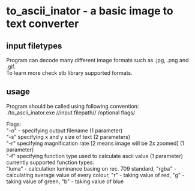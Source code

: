 # to_ascii_inator - a basic image to text converter

## input filetypes
Program can decode many different image formats such as .jpg, .png and .gif.  
To learn more check stb library supported formats.

## usage
Program should be called using following convention:  
./to_ascii_inator.exe //input filepath// /optional flags/

Flags:  
"-o" - specifying output filename (1 parameter)  
"-s" specifying x and y size of text (2 parameters)  
"-r" specifying magnification rate [2 means image will be 2x zoomed] (1 parameter)  
"-f" specifying function type used to calculate ascii value (1 parameter)  
currently supported function types:  
"luma" - calculation luminance basing on rec. 709 standard, "rgba" - calculating average value of every colour, "r" - taking value of red, "g" - taking value of green, "b" - taking value of blue
